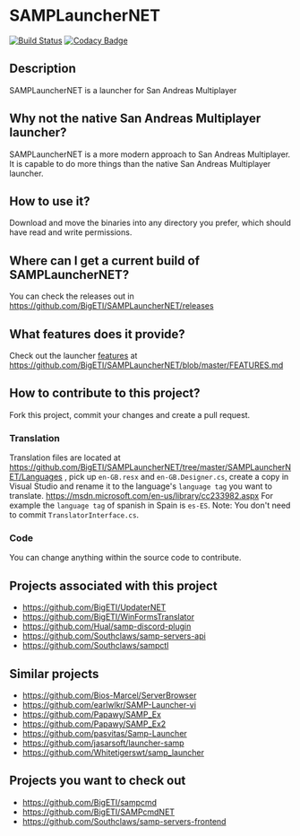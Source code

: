 # SAMPLauncherNET
[![Build Status](https://travis-ci.org/BigETI/SAMPLauncherNET.svg?branch=master)](https://travis-ci.org/BigETI/SAMPLauncherNET) [![Codacy Badge](https://api.codacy.com/project/badge/Grade/dd6f650fe9c141f88ae8d60f64712802)](https://www.codacy.com/app/BigETI/SAMPLauncherNET?utm_source=github.com&amp;utm_medium=referral&amp;utm_content=BigETI/SAMPLauncherNET&amp;utm_campaign=Badge_Grade)

## Description
SAMPLauncherNET is a launcher for San Andreas Multiplayer

## Why not the native San Andreas Multiplayer launcher?
SAMPLauncherNET is a more modern approach to San Andreas Multiplayer.
It is capable to do more things than the native San Andreas Multiplayer launcher.

## How to use it?
Download and move the binaries into any directory you prefer, which should have read and write permissions.

## Where can I get a current build of SAMPLauncherNET?
You can check the releases out in https://github.com/BigETI/SAMPLauncherNET/releases

## What features does it provide?
Check out the launcher [features](https://github.com/BigETI/SAMPLauncherNET/blob/master/FEATURES.md) at https://github.com/BigETI/SAMPLauncherNET/blob/master/FEATURES.md

## How to contribute to this project?
Fork this project, commit your changes and create a pull request.

### Translation
Translation files are located at https://github.com/BigETI/SAMPLauncherNET/tree/master/SAMPLauncherNET/Languages ,
pick up `en-GB.resx` and `en-GB.Designer.cs`,
create a copy in Visual Studio and rename it to the language's `language tag` you want to translate.
https://msdn.microsoft.com/en-us/library/cc233982.aspx
For example the `language tag` of spanish in Spain is `es-ES`.
Note: You don't need to commit `TranslatorInterface.cs`.

### Code
You can change anything within the source code to contribute.

## Projects associated with this project
- https://github.com/BigETI/UpdaterNET
- https://github.com/BigETI/WinFormsTranslator
- https://github.com/Hual/samp-discord-plugin
- https://github.com/Southclaws/samp-servers-api
- https://github.com/Southclaws/sampctl

## Similar projects
- https://github.com/Bios-Marcel/ServerBrowser
- https://github.com/earlwlkr/SAMP-Launcher-vi
- https://github.com/Papawy/SAMP_Ex
- https://github.com/Papawy/SAMP_Ex2
- https://github.com/pasvitas/Samp-Launcher
- https://github.com/jasarsoft/launcher-samp
- https://github.com/Whitetigerswt/samp_launcher

## Projects you want to check out
- https://github.com/BigETI/sampcmd
- https://github.com/BigETI/SAMPcmdNET
- https://github.com/Southclaws/samp-servers-frontend
